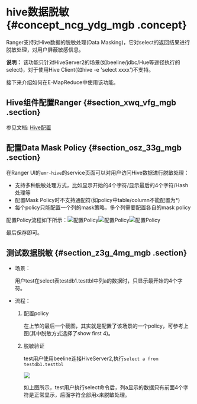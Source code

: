 # hive数据脱敏 {#concept_ncg_ydg_mgb .concept}

Ranger支持对Hive数据的脱敏处理\(Data Masking\)，它对select的返回结果进行脱敏处理，对用户屏蔽敏感信息。

**说明：** 该功能只针对HiveServer2的场景\(如beeline/jdbc/Hue等途径执行的select\)，对于使用Hive Client\(如hive -e 'select xxxx'\)不支持。

接下来介绍如何在E-MapReduce中使用该功能。

## Hive组件配置Ranger {#section_xwq_vfg_mgb .section}

参见文档: [Hive配置](intl.zh-CN/用户指南/组件授权/RANGER/Hive配置.md#)

## 配置Data Mask Policy {#section_osz_33g_mgb .section}

在Ranger UI的`emr-hive`的service页面可以对用户访问Hive数据进行脱敏处理：

-   支持多种脱敏处理方式，比如显示开始的4个字符/显示最后的4个字符/Hash处理等
-   配置Mask Policy时不支持通配符\(如policy中table/column不能配置为\*\)
-   每个policy只能配置一个列的mask策略，多个列需要配置各自的mask policy

配置Policy流程如下所示：![配置Policy](http://static-aliyun-doc.oss-cn-hangzhou.aliyuncs.com/assets/img/105886/154777686637543_zh-CN.png)![配置Policy](http://static-aliyun-doc.oss-cn-hangzhou.aliyuncs.com/assets/img/105886/154777686637548_zh-CN.png)![配置Policy](http://static-aliyun-doc.oss-cn-hangzhou.aliyuncs.com/assets/img/105886/154777686637550_zh-CN.png)

最后保存即可。

## 测试数据脱敏 {#section_z3g_4mg_mgb .section}

-   场景：

    用户test在select表testdb1.testtbl中列a的数据时，只显示最开始的4个字符。

-   流程：
    1.  配置policy

        在上节的最后一个截图，其实就是配置了该场景的一个policy，可参考上图\(其中脱敏方式选择了show first 4\)。

    2.  脱敏验证

        test用户使用beeline连接HiveServer2,执行`select a from testdb1.testtbl`

        ![](http://static-aliyun-doc.oss-cn-hangzhou.aliyuncs.com/assets/img/105886/154777686637553_zh-CN.png)

        如上图所示，test用户执行select命令后，列a显示的数据只有前面4个字符是正常显示，后面字符全部用`x`来脱敏处理。


